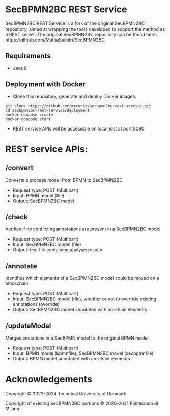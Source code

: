 # SecBPMN2BC REST Service

SecBPMN2BC REST Service is a fork of the original SecBPMN2BC repository, aimed at wrapping the tools developed to support the method as a REST server. The original SecBPMN2BC repository can be found here: https://github.com/MattiaSalnitri/SecBPMN2BC

## Requirements
* Java 8

## Deployment with Docker

* Clone this repository, generate and deploy Docker images:

```
git clone https://github.com/meronig/secbpmn2bc-rest-service.git
cd secbpmn2bc-rest-service/deployment
docker-compose create
docker-compose start
```
* REST service APIs will be accessible on localhost at port 8080

# REST service APIs:
## /convert
Converts a process model from BPMN to SecBPMN2BC
* Request type: POST (Multipart)
* Input: BPMN model (file)
* Output: SecBPMN2BC model

## /check
Verifies if no conflicting annotations are present in a SecBPMN2BC model
* Request type: POST (Multipart)
* Input: SecBPMN2BC model (file)
* Output: text file containing analysis results

## /annotate
Identifies which elements of a SecBPMN2BC model could be moved on a blockchain
* Request type: POST (Multipart)
* Input: SecBPMN2BC model (file), whether or not to override existing annotations (override)
* Output: SecBPMN2BC model annotated with on-chain elements

## /updateModel
Merges anotations in a SecBPMN model to the original BPMN model
* Request type: POST (Multipart)
* Input: BPMN model (bpmnfile), SecBPMN2BC model (secbpmnfile) 
* Output: BPMN model annotated with on-chain elements

# Acknowledgements
Copyright © 2022-2024 Technical University of Denmark

Copyright of existing SecBPMN2BC portions © 2020-2021 Politecnico di Milano

